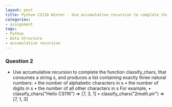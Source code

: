 ```yaml
---
layout: post
title: Python CS116 Winter - Use accumulative recursion to complete the function classify_chars
categories:
- assignment
tags:
- Python
- Data Structure
- accumulative recursion
---
```


### Question 2

- Use accumulative recursion to complete the function classify_chars, that consumes a string s,
and produces a list containing exactly three natural numbers:
• the number of alphabetic characters in s
• the number of digits in s
• the number of all other characters in s
For example,
• classify_chars("Hello CS116") => [7, 3, 1]
• classify_chars("2*math.pi*r") => [7, 1, 3]
